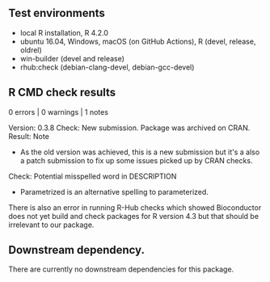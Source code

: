 ## Test environments
* local R installation, R 4.2.0
* ubuntu 16.04, Windows, macOS (on GitHub Actions), R (devel, release, oldrel)
* win-builder (devel and release) 
* rhub:check (debian-clang-devel, debian-gcc-devel)

## R CMD check results 

0 errors | 0 warnings | 1 notes

Version: 0.3.8
Check: New submission. Package was archived on CRAN.
Result: Note 
* As the old version was achieved, this is a new submission but it's a also a patch submission to fix up some issues picked up by CRAN checks.

Check: Potential misspelled word in DESCRIPTION
    
* Parametrized is an alternative spelling to parameterized. 

There is also an error in running R-Hub checks which showed Bioconductor does not yet build and check packages for R version 4.3 but that should be irrelevant to our package.

## Downstream dependency. 

There are currently no downstream dependencies for this package.